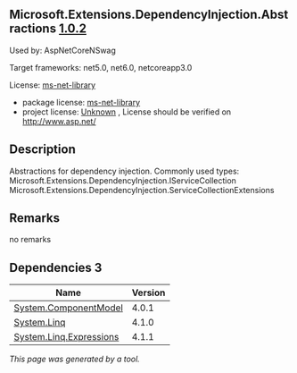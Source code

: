 Microsoft.Extensions.DependencyInjection.Abstractions [1.0.2](https://www.nuget.org/packages/Microsoft.Extensions.DependencyInjection.Abstractions/1.0.2)
--------------------

Used by: AspNetCoreNSwag

Target frameworks: net5.0, net6.0, netcoreapp3.0

License: [ms-net-library](../../../../licenses/ms-net-library) 

- package license: [ms-net-library](http://www.microsoft.com/web/webpi/eula/net_library_eula_enu.htm) 
- project license: [Unknown](http://www.asp.net/) , License should be verified on http://www.asp.net/

Description
-----------
Abstractions for dependency injection.
Commonly used types:
Microsoft.Extensions.DependencyInjection.IServiceCollection
Microsoft.Extensions.DependencyInjection.ServiceCollectionExtensions

Remarks
-----------
no remarks


Dependencies 3
-----------

|Name|Version|
|----------|:----|
|[System.ComponentModel](../../../../packages/nuget.org/system.componentmodel/4.0.1)|4.0.1|
|[System.Linq](../../../../packages/nuget.org/system.linq/4.1.0)|4.1.0|
|[System.Linq.Expressions](../../../../packages/nuget.org/system.linq.expressions/4.1.1)|4.1.1|

*This page was generated by a tool.*